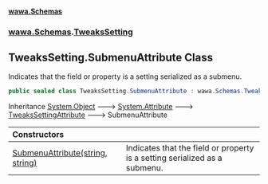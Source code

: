 #### [wawa.Schemas](index.md 'index')
### [wawa.Schemas](wawa.Schemas.md 'wawa.Schemas').[TweaksSetting](TweaksSetting.md 'wawa.Schemas.TweaksSetting')

## TweaksSetting.SubmenuAttribute Class

Indicates that the field or property is a setting serialized as a submenu.

```csharp
public sealed class TweaksSetting.SubmenuAttribute : wawa.Schemas.TweaksSettingAttribute
```

Inheritance [System.Object](https://docs.microsoft.com/en-us/dotnet/api/System.Object 'System.Object') &#129106; [System.Attribute](https://docs.microsoft.com/en-us/dotnet/api/System.Attribute 'System.Attribute') &#129106; [TweaksSettingAttribute](TweaksSettingAttribute.md 'wawa.Schemas.TweaksSettingAttribute') &#129106; SubmenuAttribute

| Constructors | |
| :--- | :--- |
| [SubmenuAttribute(string, string)](SubmenuAttribute..ctor(string,string).md 'wawa.Schemas.TweaksSetting.SubmenuAttribute.SubmenuAttribute(string, string)') | Indicates that the field or property is a setting serialized as a submenu. |
